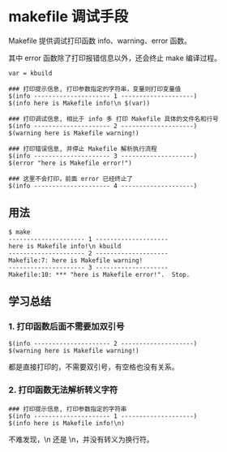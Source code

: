 # makefile 调试手段

Makefile 提供调试打印函数 info、warning、error 函数。

其中 error 函数除了打印报错信息以外，还会终止 make 编译过程。

```
var = kbuild

### 打印提示信息, 打印参数指定的字符串，变量则打印变量值
$(info --------------------- 1 --------------------)
$(info here is Makefile info!\n $(var))

### 打印调试信息, 相比于 info 多 打印 Makefile 具体的文件名和行号
$(info --------------------- 2 --------------------)
$(warning here is Makefile warning!)

### 打印错误信息, 并停止 Makefile 解析执行流程
$(info --------------------- 3 --------------------)
$(error "here is Makefile error!")

### 这里不会打印，前面 error 已经终止了
$(info --------------------- 4 --------------------)
```

## 用法

```
$ make
--------------------- 1 --------------------
here is Makefile info!\n kbuild
--------------------- 2 --------------------
Makefile:7: here is Makefile warning!
--------------------- 3 --------------------
Makefile:10: *** "here is Makefile error!".  Stop.
```

## 学习总结

### 1. 打印函数后面不需要加双引号

```
$(info --------------------- 2 --------------------)
$(warning here is Makefile warning!)
```

都是直接打印的，不需要双引号，有空格也没有关系。

### 2. 打印函数无法解析转义字符

```
### 打印提示信息, 打印参数指定的字符串
$(info --------------------- 1 --------------------)
$(info here is Makefile info!\n)
```

不难发现，\n 还是 \n，并没有转义为换行符。
